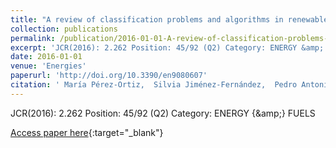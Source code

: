 ```yaml
---
title: "A review of classification problems and algorithms in renewable energy applications"
collection: publications
permalink: /publication/2016-01-01-A-review-of-classification-problems-and-algorithms-in-renewable-energy-applications
excerpt: 'JCR(2016): 2.262 Position: 45/92 (Q2) Category: ENERGY &amp; FUELS'
date: 2016-01-01
venue: 'Energies'
paperurl: 'http://doi.org/10.3390/en9080607'
citation: ' María Pérez-Ortiz,  Silvia Jiménez-Fernández,  Pedro Antonio Gutiérrez,  Enrique Alexandre,  César Hervás-Martínez,  Sancho Salcedo-Sanz, &quot;A review of classification problems and algorithms in renewable energy applications.&quot; Energies, Vol. 9(8), 2016, pp. 607.'
---
```

JCR(2016): 2.262 Position: 45/92 (Q2) Category: ENERGY {\&amp;} FUELS

[Access paper here](http://doi.org/10.3390/en9080607){:target="_blank"}

